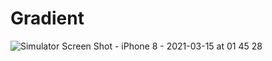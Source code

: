 # Gradient

![Simulator Screen Shot - iPhone 8 - 2021-03-15 at 01 45 28](https://user-images.githubusercontent.com/61166305/111086976-3344bf80-8530-11eb-94c7-190002da1395.png)
